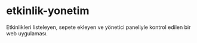 # etkinlik-yonetim
Etkinlikleri listeleyen, sepete ekleyen ve yönetici paneliyle kontrol edilen bir web uygulaması.
